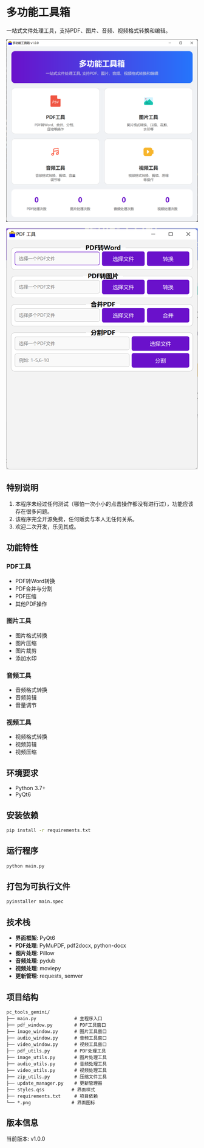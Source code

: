 # 多功能工具箱

一站式文件处理工具，支持PDF、图片、音频、视频格式转换和编辑。

![alt text](image.png)

![alt text](image-1.png)

## 特别说明

1. 本程序未经过任何测试（哪怕一次小小的点击操作都没有进行过），功能应该存在很多问题。
2. 该程序完全开源免费，任何贩卖与本人无任何关系。
3. 欢迎二次开发，乐见其成。

## 功能特性

### PDF工具
- PDF转Word转换
- PDF合并与分割
- PDF压缩
- 其他PDF操作

### 图片工具
- 图片格式转换
- 图片压缩
- 图片裁剪
- 添加水印

### 音频工具
- 音频格式转换
- 音频剪辑
- 音量调节

### 视频工具
- 视频格式转换
- 视频剪辑
- 视频压缩

## 环境要求

- Python 3.7+
- PyQt6

## 安装依赖

```bash
pip install -r requirements.txt
```

## 运行程序

```bash
python main.py
```

## 打包为可执行文件

```bash
pyinstaller main.spec
```

## 技术栈

- **界面框架**: PyQt6
- **PDF处理**: PyMuPDF, pdf2docx, python-docx
- **图片处理**: Pillow
- **音频处理**: pydub
- **视频处理**: moviepy
- **更新管理**: requests, semver

## 项目结构

```
pc_tools_gemini/
├── main.py              # 主程序入口
├── pdf_window.py        # PDF工具窗口
├── image_window.py      # 图片工具窗口
├── audio_window.py      # 音频工具窗口
├── video_window.py      # 视频工具窗口
├── pdf_utils.py         # PDF处理工具
├── image_utils.py       # 图片处理工具
├── audio_utils.py       # 音频处理工具
├── video_utils.py       # 视频处理工具
├── zip_utils.py         # 压缩文件工具
├── update_manager.py    # 更新管理器
├── styles.qss          # 界面样式
├── requirements.txt     # 项目依赖
└── *.png               # 界面图标
```

## 版本信息

当前版本: v1.0.0